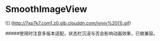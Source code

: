 # SmoothImageView
![] (http://7xp7k7.com1.z0.glb.clouddn.com/iviviv%20(1).gif)

#####使用时注意多版本适配，状态栏沉浸与否会影响动画效果，已做兼容。

